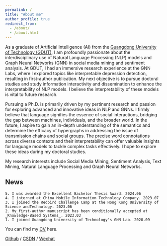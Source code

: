 ```yaml
---
permalink: /
title: "About me"
author_profile: true
redirect_from: 
  - /about/
  - /about.html
---
```


<style>
pre {
overflow-y: auto;
max-height: 300px;
}
</style>

As a graduate of Artificial Intelligence (AI) from the [Guangdong University of Technology (GDUT)](https://english.gdut.edu.cn/), I am profoundly passionate about the interdisciplinary use of Natural Language Processing (NLP) models and Graph Neural Networks (GNN) in social media mining and sentiment analysis. At GDUT, I had an immersive research experience at the GNN Labs, where I explored topics like interpretable depression detection, resulting in first-author publication. My next objective is to pursue doctoral studies and study information interactivity and dissemination to enhance the interpretability of NLP models. I believe the interpretability of these models is vital to future research.

Pursuing a Ph.D. is primarily driven by my pertinent research and passion for exploring advanced and innovative ideas in NLP and GNNs. I firmly believe that language signifies the essence of social interactions, bridging the gap between machines, individuals, and the broader world. In the future, I aspire to gain an in-depth understanding of the semantics and determine the efficacy of hypergraphs in addressing the issue of transmission chains and social groups. The precise word connotations across diverse contexts and their interpretability can offer valuable insights for language models to tackle complex tasks effectively. I hope to explore these ideas during my doctoral studies.

My research interests include Social Media Mining, Sentiment Analysis, Text Mining, Natural Language Processing and Graph Neural Networks.

## News
```
5. I was awarded the Excellent Bachelor Thesis Award. 2024.06
4. I interned at China Mobile Information Technology Company. 2023.07
3. I joined the Redbird Challenge Camp at the Hong Kong University of Science andTechnology. 2023.06
2. My first-author manuscript has been conditionally accepted at _Knowledge-Based Systems_. 2023.03
1. I joined Guangdong University of Technology's GNN Lab. 2020.09
```

You can find my [CV](https://drive.google.com/file/d/15Tjkj__hEPyMDef0W3BPiehrk6DqvqxN/view?usp=sharing) here.

[Github](https://github.com/CCXaoXX) / [CSDN](https://blog.csdn.net/m0_53382422) / [Wechat](https://github.com/CCXaoXX/ChenChen.github.io/tree/master/images/wechat.jpg)
